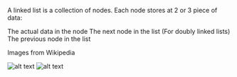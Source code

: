A linked list is a collection of nodes. Each node stores at 2 or 3 piece of data:

The actual data in the node
The next node in the list
(For doubly linked lists) The previous node in the list

Images from Wikipedia

![alt text](../Singly-linked-list.png)
![alt text](../Doubly-linked-list.png)
